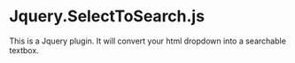 # Jquery.SelectToSearch.js
This is a Jquery plugin. It will convert your html dropdown into a searchable textbox.
